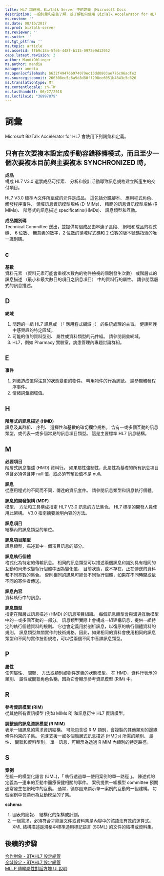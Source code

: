 ```yaml
---
title: HL7 加速器，BizTalk Server 中的詞彙 |Microsoft Docs
description: 一般詞彙和定義了解，並了解如何使用 BizTalk Accelerator for HL7
ms.custom: ''
ms.date: 08/16/2017
ms.prod: biztalk-server
ms.reviewer: ''
ms.suite: ''
ms.tgt_pltfrm: ''
ms.topic: article
ms.assetid: ffb9c18a-5fe5-448f-b115-0973e9d12952
caps.latest.revision: 3
author: MandiOhlinger
ms.author: mandia
manager: anneta
ms.openlocfilehash: b632f494766974079ec13dd0803ae776c96adfe2
ms.sourcegitcommit: 266308ec5c6a9d8d80ff298ee6051b4843c5d626
ms.translationtype: MT
ms.contentlocale: zh-TW
ms.lasthandoff: 06/27/2018
ms.locfileid: "36997879"
---
```

# <a name="glossary"></a>詞彙
Microsoft BizTalk Accelerator for HL7 會使用下列詞彙和定義。

## <a name="a"></a>只有在次要複本設定成手動容錯移轉模式，而且至少一個次要複本目前與主要複本 SYNCHRONIZED 時，    
 **成品**    
 構成 HL7 V3.0 選票成品可探索、 分析和設計活動導致訊息規格建立所產生的交付項目。  
  
 HL7 V3.0 標準內文件所組成的元件是成品。 這包括分鏡腳本、 應用程式角色、 觸發程序事件、 領域訊息資訊模型規格 (D-MIMs)、 精簡的訊息資訊模型規格 (R MIMs)、 階層式的訊息描述 specificatins(HMDs)、 訊息類型和互動。  
  
 **成品識別碼**    
 Technical Committee 送出，並提供每個成品由串連子區段、 網域和成品的程式碼、 6 位數、 無意義的數字，2 位數的領域程式碼和 2 位數的版本號碼指派的唯一識別碼。  

## <a name="c"></a>c
  
 **基數**    
 資料元素 （資料元素可能會重複次數內的物件檢視的個別發生次數） 或階層式的訊息描述 （最小和最大數目的項目之訊息項目） 中的資料行的屬性。 請參閱階層式的訊息描述。  
  
## <a name="d"></a>D   
 **網域**    
 1. 問題的一組 HL7 訊息或 （「 應用程式網域 」） 的系統處理的主旨。 健康照護中感興趣的特定區域。 
 2. 可能的值的資料型別、 屬性或資料類型的元件組。 請參閱詞彙網域。 
 3. HL7，例如 Pharmacy 實驗室，病患管理內專題討論群組。  
  
## <a name="e"></a>E 
 **事件**    
 1. 刺激造成值得注意的狀態變更的物件。 叫用物件的行為訊號。 請參閱觸發程序事件。 
 2. 情緒詞彙網域值。  
  
 
## <a name="h"></a>H
**階層式的訊息描述 (HMD)**    
 訊息及其群組、 序列、 選擇性和基數的確切欄位規格。 含有一或多個互動的訊息類型，或代表一或多個常見的訊息項目類型。 這是主要標準 HL7 訊息結構。  
  
## <a name="m"></a>M  
 **必要項目**    
 階層式訊息描述 (HMD) 資料行。 如果屬性強制性，此屬性為基礎的所有訊息項目包含必須包含非 null 值，或必須有預設值不是 null。  
  
  
 **訊息**    
 從應用程式的不同而不同，傳達的資訊套件。 請參閱訊息類型和訊息執行個體。  
  
 **訊息的開發架構 (MDF)**    
 模型、 方法和工具構成指定 HL7 V3.0 訊息的方法集合。 HL7 標準的開發人員使用此架構。 V3.0 指南摘要說明內容的方法。  
  
 **訊息項目**    
 結構內的訊息類型的單位。  
  
 **訊息項目類型**    
 訊息類型，描述其中一個項目訊息的部分。  
  
 **訊息執行個體**    
 格式化為特定的傳輸訊息。 相同的訊息類型可以描述兩個訊息和識別具有相同的互動和尚未改變執行個體中因為變化值、 目前狀態，或不存在，正在傳送的資料和不同基數的集合。 否則相同的訊息可能會不同執行個體，如果在不同時間或依不同的寄件者傳送。  
  
 **訊息內容**    
 資料執行中的訊息。  
  
 **訊息類型**    
 指定在階層式訊息描述 (HMD) 的訊息項目組織。 每個訊息類型會與溝通互動模型中的一或多個互動的一部分。 訊息類型實際上會構成一組建構訊息，提供一組特定的執行個體資料的規則。 它也會定義用於剖析訊息，以復原的執行個體資料的規則。 訊息類型無關實作的技術規格，因此，如果相同的資料會使用相同的訊息類型和不同的實作技術規格，可以從兩個不同中音譯訊息類型。  

## <a name="p"></a>P  
 **屬性**    
 任何屬性、 關聯、 方法或類別或物件定義的狀態模型。 在 HMD，資料行表示的類別、 屬性或關聯角色名稱，因為它會顯示參考資訊模型 (RIM) 中。  

## <a name="r"></a>R  
 **參考資訊模型 (RIM)**    
 從其他所有資訊模型 (例如 MIMs R) 和訊息衍生 HL7 資訊模型。  
  
 **調整過的訊息資訊模型 (R MIM)**    
 表示一組訊息的需求資訊結構。 可能包含從 RIM 類別，會複製的其他類別的邊緣條件約束的子集。 包含支援一或多個階層式訊息描述 (HMDs) 所需的類別、 屬性、 關聯和資料型別。 單一訊息，可顯示為透過 R MIM 內類別的特定路徑。  

## <a name="s"></a>S  
 **案例**    
 在統一的模型化語言 (UML)，「 執行透過單一使用案例的單一路徑 」。 陳述式的定義為一連串的互動中醫療保健相關的事件。 案例提供一組模型 committee 預期通常發生在網域中的互動。 通常，循序圖來顯示單一案例的互動的一組建構。 每個案例中會顯示為互動模型的子集。  
  
 **schema**    
 1. 圖表的簡報、 結構化的架構或計劃。 
 2. 一組需求，必須符合才能讓文件或資料集是內容中的該語法有效的運算式。 XML 結構描述是規格中標準通用標記語言 (SGML) 的文件的結構或資料集。

## <a name="next-steps"></a>後續的步驟
[合作對象 - BTAHL7 設定總管](parties-tab.md)  
[全域設定 - BTAHL7 設定總管](global-settings-tab.md)  
[MLLP 傳輸屬性對話方塊 UI 說明](mllp-transport-properties-dialog-box-ui-help.md)